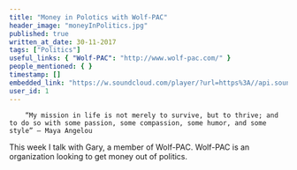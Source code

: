 ```yaml
---
title: "Money in Polotics with Wolf-PAC"
header_image: "moneyInPolitics.jpg"
published: true
written_at_date: 30-11-2017
tags: ["Politics"]
useful_links: { "Wolf-PAC": "http://www.wolf-pac.com/" }
people_mentioned: { }
timestamp: []
embedded_link: "https://w.soundcloud.com/player/?url=https%3A//api.soundcloud.com/tracks/345622114&amp;color=%23ff5500"
user_id: 1
---
```




``` text
	“My mission in life is not merely to survive, but to thrive; and to do so with some passion, some compassion, some humor, and some style” ― Maya Angelou
```


This week I talk with Gary, a member of Wolf-PAC.  Wolf-PAC is an organization looking to get money out of politics.
